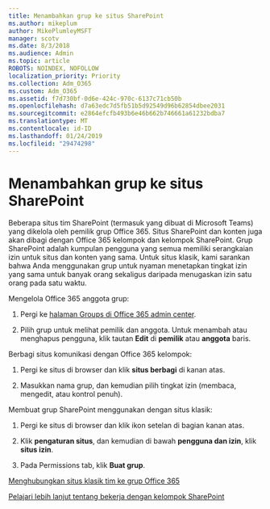 ```yaml
---
title: Menambahkan grup ke situs SharePoint
ms.author: mikeplum
author: MikePlumleyMSFT
manager: scotv
ms.date: 8/3/2018
ms.audience: Admin
ms.topic: article
ROBOTS: NOINDEX, NOFOLLOW
localization_priority: Priority
ms.collection: Adm_O365
ms.custom: Adm_O365
ms.assetid: f7d730bf-0d6e-424c-970c-6137c71cb50b
ms.openlocfilehash: d7a63edc7d5fb51b5d92549d96b62854dbee2031
ms.sourcegitcommit: e2864efcfb493b6e46b662b746661a61232bdba7
ms.translationtype: MT
ms.contentlocale: id-ID
ms.lasthandoff: 01/24/2019
ms.locfileid: "29474298"
---
```

# <a name="add-a-group-to-a-sharepoint-site"></a>Menambahkan grup ke situs SharePoint

Beberapa situs tim SharePoint (termasuk yang dibuat di Microsoft Teams) yang dikelola oleh pemilik grup Office 365. Situs SharePoint dan konten juga akan dibagi dengan Office 365 kelompok dan kelompok SharePoint. Grup SharePoint adalah kumpulan pengguna yang semua memiliki serangkaian izin untuk situs dan konten yang sama. Untuk situs klasik, kami sarankan bahwa Anda menggunakan grup untuk nyaman menetapkan tingkat izin yang sama untuk banyak orang sekaligus daripada menugaskan izin satu orang pada satu waktu.
  
Mengelola Office 365 anggota grup:
  
1. Pergi ke [halaman Groups di Office 365 admin center](https://portal.office.com/adminportal/home#/groups).
    
2. Pilih grup untuk melihat pemilik dan anggota. Untuk menambah atau menghapus pengguna, klik tautan **Edit** di **pemilik** atau **anggota** baris. 
    
Berbagi situs komunikasi dengan Office 365 kelompok:
  
1. Pergi ke situs di browser dan klik **situs berbagi** di kanan atas. 
    
2. Masukkan nama grup, dan kemudian pilih tingkat izin (membaca, mengedit, atau kontrol penuh).
    
Membuat grup SharePoint menggunakan dengan situs klasik:
  
1. Pergi ke situs di browser dan klik ikon setelan di bagian kanan atas.
    
2. Klik **pengaturan situs**, dan kemudian di bawah **pengguna dan izin**, klik **situs izin**.
    
3. Pada Permissions tab, klik **Buat grup**.
    
[Menghubungkan situs klasik tim ke grup Office 365](https://go.microsoft.com/fwlink/?linkid=2008654)
  
[Pelajari lebih lanjut tentang bekerja dengan kelompok SharePoint](https://go.microsoft.com/fwlink/?linkid=874658)
  

